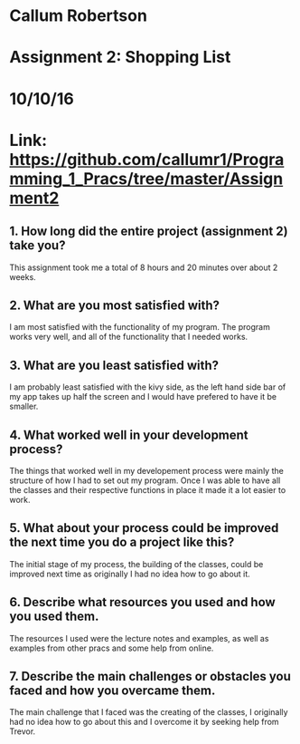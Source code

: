 # Callum Robertson
# Assignment 2: Shopping List
# 10/10/16
# Link: https://github.com/callumr1/Programming_1_Pracs/tree/master/Assignment2

## 1. How long did the entire project (assignment 2) take you?
This assignment took me a total of 8 hours and 20 minutes over about 2 weeks.

## 2. What are you most satisfied with?
I am most satisfied with the functionality of my program. The program works very well, and all of the functionality that I needed works.

## 3. What are you least satisfied with?
I am probably least satisfied with the kivy side, as the left hand side bar of my app takes up half the screen and I would have prefered to have it be smaller.

## 4. What worked well in your development process?
The things that worked well in my developement process were mainly the structure of how I had to set out my program. Once I was able to have all the classes
and their respective functions in place it made it a lot easier to work.

## 5. What about your process could be improved the next time you do a project like this?
The initial stage of my process, the building of the classes, could be improved next time as originally I had no idea how to go about it.

## 6. Describe what resources you used and how you used them.
The resources I used were the lecture notes and examples, as well as examples from other pracs and some help from online.

## 7. Describe the main challenges or obstacles you faced and how you overcame them.
The main challenge that I faced was the creating of the classes, I originally had no idea how to go about this and I overcome it by seeking help from Trevor.

